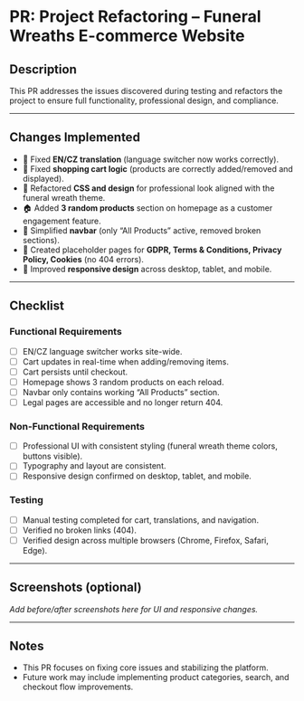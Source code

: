 # PR: Project Refactoring – Funeral Wreaths E-commerce Website

## Description

This PR addresses the issues discovered during testing and refactors the project to ensure full functionality, professional design, and compliance.

---

## Changes Implemented

* 🔄 Fixed **EN/CZ translation** (language switcher now works correctly).
* 🛒 Fixed **shopping cart logic** (products are correctly added/removed and displayed).
* 🎨 Refactored **CSS and design** for professional look aligned with the funeral wreath theme.
* 🏠 Added **3 random products** section on homepage as a customer engagement feature.
* 🧭 Simplified **navbar** (only “All Products” active, removed broken sections).
* 📄 Created placeholder pages for **GDPR, Terms & Conditions, Privacy Policy, Cookies** (no 404 errors).
* 📱 Improved **responsive design** across desktop, tablet, and mobile.

---

## Checklist

### Functional Requirements

* [ ] EN/CZ language switcher works site-wide.
* [ ] Cart updates in real-time when adding/removing items.
* [ ] Cart persists until checkout.
* [ ] Homepage shows 3 random products on each reload.
* [ ] Navbar only contains working “All Products” section.
* [ ] Legal pages are accessible and no longer return 404.

### Non-Functional Requirements

* [ ] Professional UI with consistent styling (funeral wreath theme colors, buttons visible).
* [ ] Typography and layout are consistent.
* [ ] Responsive design confirmed on desktop, tablet, and mobile.

### Testing

* [ ] Manual testing completed for cart, translations, and navigation.
* [ ] Verified no broken links (404).
* [ ] Verified design across multiple browsers (Chrome, Firefox, Safari, Edge).

---

## Screenshots (optional)

*Add before/after screenshots here for UI and responsive changes.*

---

## Notes

* This PR focuses on fixing core issues and stabilizing the platform.
* Future work may include implementing product categories, search, and checkout flow improvements.
